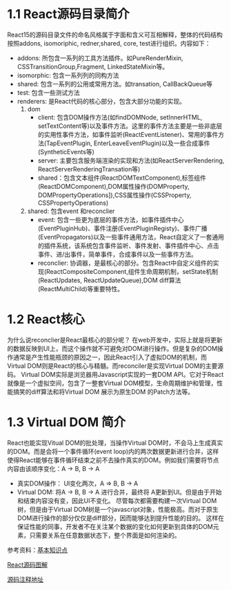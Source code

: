 # 1.1 React源码目录简介
React15的源码目录文件的命名风格属于字面和含义可互相解释，整体的代码结构按照addons, isomoriphic, redner,shared, core, test进行组织。内容如下：
- addons: 所包含一系列的工具方法插件。如PureRenderMixin, CSSTransitionGroup,Fragment, LinkedStateMixin等。
- isomorphic: 包含一系列列的同构方法
- shared: 包含一系列的公用或常用方法。如transation, CallBackQueue等
- test: 包含一些测试方法
- renderers: 是React代码的核心部分，包含大部分功能的实现。
    1. dom
        - client: 包含DOM操作方法(如findDOMNode, setInnerHTML, setTextContent等)以及事件方法。这里的事件方法主要是一些非底层的实用性事件方法，如事件监听(ReactEventListener)、常用的事件方法(TapEventPlugin, EnterLeaveEventPlugin)以及一些合成事件(SyntheticEvents等)
        - server: 主要包含服务端渲染的实现和方法(如ReactServerRendering, ReactServerRenderingTransation等)
        - shared：包含文本组件(ReactDOMTextComponent),标签组件(ReactDOMComponent),DOM属性操作(DOMProperty, DOMPropertyOperations]),CSS属性操作(CSSProperty, CSSPropertyOperations)
    2. shared: 包含event 和reconclier
        - event: 包含一些更为底层的事件方法，如事件插件中心(EventPluginHub)、事件注册(EventPluginRegisty)、事件广播(EventPropagators)以及一些事件通用方法，React自定义了一套通用的插件系统，该系统包含事件监听、事件发射、事件插件中心、点击事件、进/出事件，简单事件，合成事件以及一些事件方法。
        - reconclier: 协调器，是最核心的部分。包含React中自定义组件的实现(ReactCompositeComponent,组件生命周期机制，setState机制(ReactUpdates, ReactUpdateQueue),DOM diff算法(ReactMultiChild)等重要特性。
# 1.2 React核心
为什么说reconclier是React最核心的部分呢？
在web开发中，实际上就是将更新的数据反映到UI上，而这个操作就不可避免对DOM进行操作。但是复杂的DOM操作通常是产生性能瓶颈的原因之一，因此React引入了虚拟DOM的机制，而Virtual DOM则是React的核心与精髓。而reconciler是实现Virtual DOM的主要源码。
Virtual DOM实际是浏览器用Javascript实现的一套DOM API。它对于React就像是一个虚拟空间，包含了一整套Virtual DOM模型，生命周期维护和管理，性能搞笑的diff算法和将Virtual DOM 展示为原生DOM 的Patch方法等。
# 1.3 Virtual DOM 简介
React也能实现Vitual DOM的批处理，当操作Virtual DOM时，不会马上生成真实的DOM。而是会将一个事件循环(event loop)内的两次数据更新进行合并，这样使得React能够在事件循环结束之前不去操作真实的DOM。例如我们需要将节点内容由该顺序变化：A -> B, B -> A
- 真实DOM操作： UI变化两次，A => B, B -> A
- Virtual DOM: 将A -> B, B -> A 进行合并，最终将 A更新到UI。但是由于开始和结束内容没有变，因此UI不变化。
尽管每次都需要构建一次Virtual DOM树，但是由于Virtual DOM树是一个javascript对象，性能极高。而对于原生DOM进行操作的部分仅仅是diff部分，因而能够达到提升性能的目的。
这样在保证性能的同事，开发者不在关注某个数据的变化如何更新到具体的DOM元素，只需要关系在任意数据状态下，整个界面是如何渲染的。

参考资料：[基本知识点](https://github.com/antgod/blog/tree/master/%E6%96%87%E7%AB%A0/react%E6%BA%90%E7%A0%81%E8%A7%A3%E6%9E%90%E7%B3%BB%E5%88%97/react-0.3%E6%BA%90%E7%A0%81%E8%A7%A3%E6%9E%90)

[React源码图解](https://github.com/Bogdan-Lyashenko/Under-the-hood-ReactJS)

[源码注释地址](http://schifred.iteye.com/category/369239)